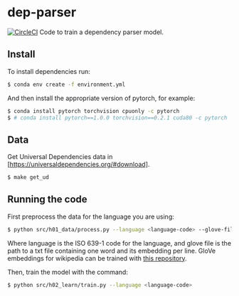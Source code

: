 # dep-parser

[![CircleCI](https://circleci.com/gh/tpimentelms/dep-parser.svg?style=svg&circle-token=e282f0a5450b745a18358ad5b01ae8b1f0f9b02d)](https://circleci.com/gh/tpimentelms/dep-parser)
Code to train a dependency parser model.


## Install

To install dependencies run:
```bash
$ conda env create -f environment.yml
```

And then install the appropriate version of pytorch, for example:
```bash
$ conda install pytorch torchvision cpuonly -c pytorch
$ # conda install pytorch==1.0.0 torchvision==0.2.1 cuda80 -c pytorch
```

## Data

Get Universal Dependencies data in [https://universaldependencies.org/#download].
```bash
$ make get_ud
```

## Running the code

First preprocess the data for the language you are using:
```bash
$ python src/h01_data/process.py --language <language-code> --glove-file <glove-vectors-filename>
```
Where language is the ISO 639-1 code for the language, and glove file is the path to a txt file containing one word and its embedding per line.
GloVe embeddings for wikipedia can be trained with [this repository](https://github.com/tpimentelms/GloVe).

Then, train the model with the command:
```bash
$ python src/h02_learn/train.py --language <language-code>
```
